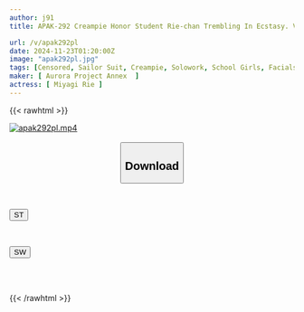 ```yaml
---
author: j91
title: APAK-292 Creampie Honor Student Rie-chan Trembling In Ecstasy. Voluptuous Thighs And Beautiful Big Ass. "Oh No! Oh No! I'm Cumming!" Squirting! Passionate Hip-shaking Riding! | Off-paco Girl And Hotel Room Slutty Climax SEX Rie Miyagi

url: /v/apak292pl
date: 2024-11-23T01:20:00Z
image: "apak292pl.jpg"
tags: [Censored, Sailor Suit, Creampie, Solowork, School Girls, Facials, Acme · Orgasm	]
maker: [ Aurora Project Annex  ]
actress: [ Miyagi Rie ]
---
```



{{< rawhtml >}}

<div class="video" data-videoid="jpqzbV9gZQfzz9Y">
    <a href="javascript:;">
        <img src="/v/apak292pl/apak292pl.jpg" width="WIDTH" height="HEIGHT" alt="apak292pl.mp4" loading="lazy">
    </a>
</div>

<script type="text/javascript" src="https://j91.asia/asset/on-demand-st.js"></script>

<br>
  <link rel="stylesheet" href="https://j91.asia/asset/bs5.css">
  
  <center>
  <button class="btn btn-primary" type="button" data-bs-toggle="collapse" data-bs-target=".multi-collapse" aria-expanded="false" aria-controls="multiCollapseExample1 multiCollapseExample2"><h2>Download</h2></button></center>
</p>
<div class="row">
  <div class="col">
    <div class="collapse multi-collapse" id="multiCollapseExample1">
      <div class="card card-body">
	      	      <br>
<div class="buttons">  
<p><a href="/v/apak292pl/st.html" target="_blank"><button class="btn-hover color-3"><i class="fa fa-download"></i> ST</button></a></p></div>
    </div>
  </div>
</div>
  <div class="col">
    <div class="collapse multi-collapse" id="multiCollapseExample2">
      <div class="card card-body">
	      <br>
<div class="buttons">
<p><a href="/v/apak292pl/sw.html" target="_blank"><button class="btn-hover color-2"><i class="fa fa-download"></i> SW</button></a></p></div>
<br><br>
      </div>
    </div>
  </div>
</div>

{{< /rawhtml >}}